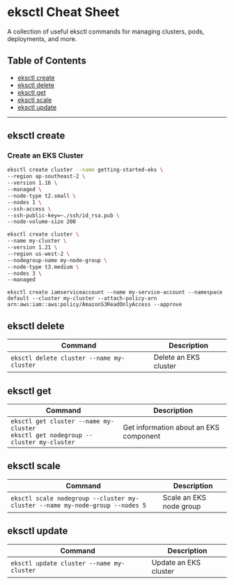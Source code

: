 # eksctl Cheat Sheet

A collection of useful eksctl commands for managing clusters, pods, deployments, and more.

## Table of Contents

- [eksctl create](#eksctl-create)
- [eksctl delete](#eksctl-delete)
- [eksctl get](#eksctl-get)
- [eksctl scale](#eksctl-scale)
- [eksctl update](#eksctl-update)

---

## eksctl create

### Create an EKS Cluster

```bash
eksctl create cluster --name getting-started-eks \
--region ap-southeast-2 \
--version 1.16 \
--managed \
--node-type t2.small \
--nodes 1 \
--ssh-access \
--ssh-public-key=~./ssh/id_rsa.pub \
--node-volume-size 200
```

```bash
eksctl create cluster \
--name my-cluster \
--version 1.21 \
--region us-west-2 \
--nodegroup-name my-node-group \
--node-type t3.medium \
--nodes 3 \
--managed
```

`eksctl create iamserviceaccount --name my-service-account --namespace default --cluster my-cluster --attach-policy-arn arn:aws:iam::aws:policy/AmazonS3ReadOnlyAccess --approve`

## eksctl delete

| Command | Description |
|-|-|
| `eksctl delete cluster --name my-cluster` | Delete an EKS cluster |

## eksctl get

| Command | Description |
|-|-|
| `eksctl get cluster --name my-cluster` <br> `eksctl get nodegroup --cluster my-cluster` | Get information about an EKS component |

## eksctl scale

| Command | Description |
|-|-|
| `eksctl scale nodegroup --cluster my-cluster --name my-node-group --nodes 5` | Scale an EKS node group |

## eksctl update

| Command | Description |
|-|-|
| `eksctl update cluster --name my-cluster` | Update an EKS cluster |

